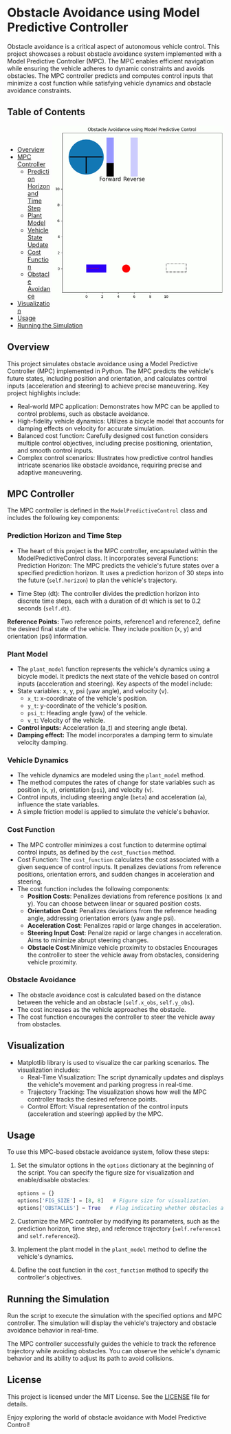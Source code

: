 # Obstacle Avoidance using Model Predictive Controller

Obstacle avoidance is a critical aspect of autonomous vehicle control. This project showcases a robust obstacle avoidance system implemented with a Model Predictive Controller (MPC). The MPC enables efficient navigation while ensuring the vehicle adheres to dynamic constraints and avoids obstacles. The MPC controller predicts and computes control inputs that minimize a cost function while satisfying vehicle dynamics and obstacle avoidance constraints.
## Table of Contents
<picture> <img align="right" src="https://github.com/Rohit-Gupta2/Advanced-Controls/blob/Master/MPC_ObstacleAvoidance/MPC_obstacleAv_Sim.gif" alt="Simulator" width="400" width = 280px></picture>
<br><br>
- [Overview](#overview)
- [MPC Controller](#mpc-controller)
    - [Prediction Horizon and Time Step](#Prediction-Horizon-and-Time-Step)
    - [Plant Model](#Plant-Model)
    - [Vehicle State Update](#Vehicle-State-Update)
    - [Cost Function](#Cost-Function)
    - [Obstacle Avoidance](#Obstacle-Avoidance)
- [Visualization](#Visualization)
- [Usage](#usage)
- [Running the Simulation](#running-the-simulation)
## Overview
This project simulates obstacle avoidance using a Model Predictive Controller (MPC) implemented in Python. The MPC predicts the vehicle's future states, including position and orientation, and calculates control inputs (acceleration and steering) to achieve precise maneuvering. Key project highlights include:
- Real-world MPC application: Demonstrates how MPC can be applied to control problems, such as obstacle avoidance.
- High-fidelity vehicle dynamics: Utilizes a bicycle model that accounts for damping effects on velocity for accurate simulation.
- Balanced cost function: Carefully designed cost function considers multiple control objectives, including precise positioning, orientation, and smooth control inputs.
- Complex control scenarios: Illustrates how predictive control handles intricate scenarios like obstacle avoidance, requiring precise and adaptive maneuvering.

## MPC Controller

The MPC controller is defined in the `ModelPredictiveControl` class and includes the following key components:

### Prediction Horizon and Time Step
- The heart of this project is the MPC controller, encapsulated within the ModelPredictiveControl class. It incorporates several Functions:
Prediction Horizon: The MPC predicts the vehicle's future states over a specified prediction horizon. It uses a prediction horizon of 30 steps into the future (`self.horizon`) to plan the vehicle's trajectory. 

- Time Step (dt): The controller divides the prediction horizon into discrete time steps, each with a duration of dt which is set to 0.2 seconds (`self.dt`).

**Reference Points:** Two reference points, reference1 and reference2, define the desired final state of the vehicle. They include position (x, y) and orientation (psi) information.
### Plant Model

- The `plant_model` function represents the vehicle's dynamics using a bicycle model. It predicts the next state of the vehicle based on control inputs (acceleration and steering). Key aspects of the model include:
- State variables: x, y, psi (yaw angle), and velocity (v).
  - `x_t`: x-coordinate of the vehicle's position.
  - `y_t`: y-coordinate of the vehicle's position.
  - `psi_t`: Heading angle (yaw) of the vehicle.
  - `v_t`: Velocity of the vehicle.
- **Control inputs:** Acceleration (a_t) and steering angle (beta).
- **Damping effect:** The model incorporates a damping term to simulate velocity damping.

### Vehicle Dynamics

- The vehicle dynamics are modeled using the `plant_model` method.
- The method computes the rates of change for state variables such as position (`x`, `y`), orientation (`psi`), and velocity (`v`).
- Control inputs, including steering angle (`beta`) and acceleration (`a`), influence the state variables.
- A simple friction model is applied to simulate the vehicle's behavior.
### Cost Function
- The MPC controller minimizes a cost function to determine optimal control inputs, as defined by the `cost_function` method.
- Cost Function: The `cost_function` calculates the cost associated with a given sequence of control inputs. It penalizes deviations from reference positions, orientation errors, and sudden changes in acceleration and steering.
- The cost function includes the following components:
  - **Position Costs**: Penalizes deviations from reference positions (x and y). You can choose between linear or squared position costs.
  - **Orientation Cost**: Penalizes deviations from the reference heading angle, addressing orientation errors (yaw angle psi).
  - **Acceleration Cost**: Penalizes rapid or large changes in acceleration.
  - **Steering Input Cost**: Penalize rapid or large changes in acceleration. Aims to minimize abrupt steering changes.
  - **Obstacle Cost**:Minimize vehicle proximity to obstacles Encourages the controller to steer the vehicle away from obstacles, considering vehicle proximity.

### Obstacle Avoidance
- The obstacle avoidance cost is calculated based on the distance between the vehicle and an obstacle (`self.x_obs`, `self.y_obs`).
- The cost increases as the vehicle approaches the obstacle.
- The cost function encourages the controller to steer the vehicle away from obstacles.
## Visualization
- Matplotlib library is used to visualize the car parking scenarios. The visualization includes:
    - Real-Time Visualization: The script dynamically updates and displays the vehicle's movement and parking progress in real-time.
    - Trajectory Tracking: The visualization shows how well the MPC controller tracks the desired reference points.
    - Control Effort: Visual representation of the control inputs (acceleration and steering) applied by the MPC.
## Usage

To use this MPC-based obstacle avoidance system, follow these steps:

1. Set the simulator options in the `options` dictionary at the beginning of the script. You can specify the figure size for visualization and enable/disable obstacles:

   ```python
   options = {}
   options['FIG_SIZE'] = [8, 8]   # Figure size for visualization.
   options['OBSTACLES'] = True   # Flag indicating whether obstacles are present.
   ```

2. Customize the MPC controller by modifying its parameters, such as the prediction horizon, time step, and reference trajectory (`self.reference1` and `self.reference2`).

3. Implement the plant model in the `plant_model` method to define the vehicle's dynamics.

4. Define the cost function in the `cost_function` method to specify the controller's objectives.


## Running the Simulation

Run the script to execute the simulation with the specified options and MPC controller. The simulation will display the vehicle's trajectory and obstacle avoidance behavior in real-time.

The MPC controller successfully guides the vehicle to track the reference trajectory while avoiding obstacles. You can observe the vehicle's dynamic behavior and its ability to adjust its path to avoid collisions.

## License

This project is licensed under the MIT License. See the [LICENSE](LICENSE) file for details.

Enjoy exploring the world of obstacle avoidance with Model Predictive Control!
